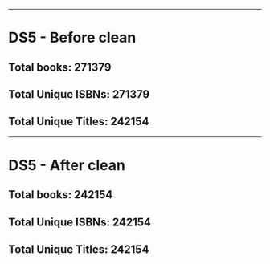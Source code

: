 
---

# DS5 - Before clean

## Total books: 271379
## Total Unique ISBNs: 271379
## Total Unique Titles: 242154
---

# DS5 - After clean

## Total books: 242154
## Total Unique ISBNs: 242154
## Total Unique Titles: 242154